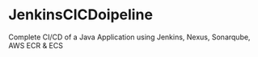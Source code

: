 # JenkinsCICDoipeline
Complete CI/CD of a Java Application using Jenkins, Nexus, Sonarqube, AWS ECR &amp; ECS
